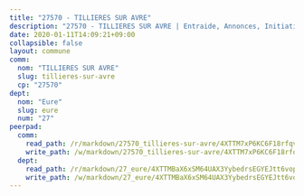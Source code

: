 ```yaml
---
title: "27570 - TILLIERES SUR AVRE"
description: "27570 - TILLIERES SUR AVRE | Entraide, Annonces, Initiatives"
date: 2020-01-11T14:09:21+09:00
collapsible: false
layout: commune
comm:
  nom: "TILLIERES SUR AVRE"
  slug: tillieres-sur-avre
  cp: "27570"
dept:
  nom: "Eure"
  slug: eure
  num: "27"
peerpad:
  comm:
    read_path: /r/markdown/27570_tillieres-sur-avre/4XTTM7xP6KC6F18rfqvKiLh683yFHAmq9MXnvR69f7tT1PMrH
    write_path: /w/markdown/27570_tillieres-sur-avre/4XTTM7xP6KC6F18rfqvKiLh683yFHAmq9MXnvR69f7tT1PMrH-K3TgTn2Xue4jaatqja9t19UKKKd8BVbqhfXrxhuWZPM4vmxzQA52Ud6U3dgbgnjsmJAZfdvrRQYdTqYXxfTcChGpRqRzWGyxzQ6JYo7XyfUfumWWWe95sJvFwPXZkJCXZkaXj6gH
  dept:
    read_path: /r/markdown/27_eure/4XTTMBaX6xSM64UAX3YybedrsEGYEJtt6vopdQsPEFtGijgwg
    write_path: /w/markdown/27_eure/4XTTMBaX6xSM64UAX3YybedrsEGYEJtt6vopdQsPEFtGijgwg-K3TgUmjy61Gu7ZFzjoVmiacXP2Rc4pq6sxVCYUX3mFQZWQw9yCKsEoAMagtuW4jJTYhK96DsWW4cPmZLagvQNZ34BscGcu4btrtJibt18c1mpqofaWe6Q3RartDiuMTjY7NrsH4r
---
```


